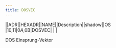 ```yaml
---
title: DOSVEC
---
```

||ADR||HEXADR||NAME||Description||shadow||OS  
|10,11|$0A,$0B|DOSVEC| | |  
  
DOS Einsprung-Vektor  
